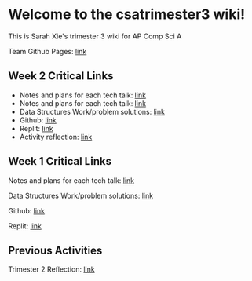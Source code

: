 # Welcome to the csatrimester3 wiki!
This is Sarah Xie's trimester 3 wiki for AP Comp Sci A

Team Github Pages: [link](https://unblocked00.github.io/swagketo/)

## Week 2 Critical Links
* Notes and plans for each tech talk: [link](https://sarahwxie.github.io/csatrimester3/tech_talk)
* Notes and plans for each tech talk: [link](https://sarahwxie.github.io/csatrimester3/tech_talk)
* Data Structures Work/problem solutions: [link](https://docs.google.com/document/d/1NGJZpH1kkEAFWd4yG8p1geaUAUkcs649p2NQc7jzJzY/edit?usp=sharing)
* Github: [link](https://github.com/sarahwxie/csatrimester3)
* Replit: [link](https://replit.com/@Sarahwxie/sarahChallange)
* Activity reflection: [link](https://sarahwxie.github.io/csatrimester3/week2)

## Week 1 Critical Links
Notes and plans for each tech talk: [link](https://sarahwxie.github.io/csatrimester3/tech_talk)

Data Structures Work/problem solutions: [link](https://docs.google.com/document/d/1NGJZpH1kkEAFWd4yG8p1geaUAUkcs649p2NQc7jzJzY/edit?usp=sharing)

Github: [link](https://github.com/sarahwxie/csatrimester3)

Replit: [link](https://replit.com/@Sarahwxie/sarahChallange)


## Previous Activities
Trimester 2 Reflection: [link](https://sarahwxie.github.io/csatrimester3/editing_reflections)
